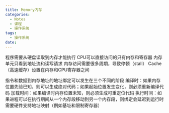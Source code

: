 ```yaml
---
title: Memory内存
categories:
  - Notes
  - 课程
  - 操作系统
tags:
  - 操作系统
date:
---
```




程序需要从硬盘读取到内存才能执行
CPU可以直接访问的只有内存和寄存器
内存单元只看到地址流和读写请求
内存访问需要很多周期，导致停顿（stall）
Cache（高速缓存）设置在内存和CPU寄存器之间

指令和数据到内存地址的地址绑定可以发生在三个不同的阶段
编译时：如果内存位置先验已知，则可以生成绝对代码；如果起始位置发生变化，则必须重新编译代码 
加载时间：如果编译时内存位置未知，则必须生成可重定位代码 
执行时间：如果进程可以在执行期间从一个内存段移动到另一个内存段，则绑定会延迟到运行时 需要硬件支持地址映射（例如基址和限制寄存器）